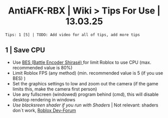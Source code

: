 <h1 align="center"> AntiAFK-RBX | Wiki > Tips For Use | 13.03.25 </h1>

`Tips: 1 [5] | TODO: Add video for all of tips, add more tips `


## 1 | Save CPU 
* Use [BES (Battle Encoder Shirasé) ](https://mion.yosei.fi/BES/) for limit Roblox to use CPU (max. recommended value is 80%)
* Limit Roblox FPS (any method) (min. recommended value is 5 (if you use BES) )
* Set the graphics settings to low and zoom out the camera (if the game limits this, make the camera first person)
* Use any fullscreen (windowed) program behind (cmd), this will disable desktop rendering in windows
* _Use blacksreen shader if you run with Shaders_ | Not relevant: shaders don`t work, [Roblox Dev-Forum ](https://devforum.roblox.com/t/robloxs-recent-changes-have-broken-nvidia-ansel-and-vulkan-layers/3548024)

